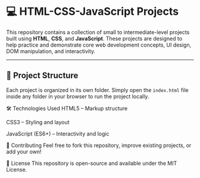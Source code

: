 # 💻 HTML-CSS-JavaScript Projects

This repository contains a collection of small to intermediate-level projects built using **HTML**, **CSS**, and **JavaScript**. These projects are designed to help practice and demonstrate core web development concepts, UI design, DOM manipulation, and interactivity.

---

## 📁 Project Structure

Each project is organized in its own folder. Simply open the `index.html` file inside any folder in your browser to run the project locally.

🛠️ Technologies Used
HTML5 – Markup structure

CSS3 – Styling and layout

JavaScript (ES6+) – Interactivity and logic

🤝 Contributing
Feel free to fork this repository, improve existing projects, or add your own!

📄 License
This repository is open-source and available under the MIT License.